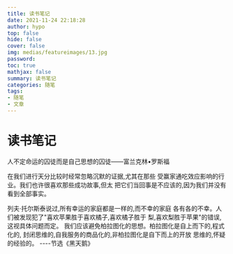 ```yaml
---
title: 读书笔记
date: 2021-11-24 22:18:28
author: hypo
top: false
hide: false
cover: false
img: medias/featureimages/13.jpg
password:
toc: true
mathjax: false
summary: 读书笔记
categories: 随笔
tags:
- 随笔
- 文章
---
```

# 读书笔记

人不定命运的囚徒而是自己思想的囚徒——富兰克林•罗斯福

在我们进行天分比较时经常忽略沉默的证据,尤其在那些
受赢家通吃效应影响的行业。我们也许很喜欢那些成功故事,但太
把它们当回事是不应该的,因为我们并没有看到全部事实。

列夫·托尔斯泰说过,所有幸运的家庭都是一样的,而不幸的家庭
各有各的不幸。人们被发现犯了"喜欢苹果胜于喜欢橘子,喜欢橘子胜于
梨,喜欢梨胜于苹果"的错误,这视具体问题而定。
我们应该避免柏拉图化的思想。柏拉图化是自上而下的,程式化的,
封闭思维的,自我服务的商品化的,非柏拉图化是自下而上的开放
思维的,怀疑的经验的。
----节选《黑天鹅》